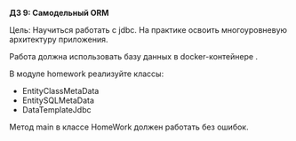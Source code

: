 **ДЗ 9: Самодельный ORM**

Цель:
Научиться работать с jdbc. На практике освоить многоуровневую архитектуру приложения.

Работа должна использовать базу данных в docker-контейнере .

В модуле homework реализуйте классы:

* EntityClassMetaData 
* EntitySQLMetaData
* DataTemplateJdbc

Метод main в классе HomeWork должен работать без ошибок.